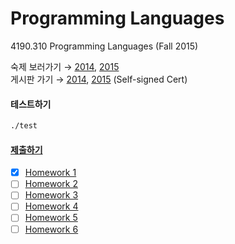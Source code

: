 Programming Languages
========
4190.310 Programming Languages (Fall 2015)

숙제 보러가기 &rarr; [2014][hw14], [2015][hw15]<br>
게시판 가기 &rarr; [2014][bb14], [2015][bb15] (Self-signed Cert)

#### 테스트하기
```sh
./test
```

#### [제출하기][submit]
- [x] [Homework 1][hw1]
- [ ] [Homework 2][hw2]
- [ ] [Homework 3][hw3]
- [ ] [Homework 4][hw4]
- [ ] [Homework 5][hw5]
- [ ] [Homework 6][hw6]

[hw14]: http://ropas.snu.ac.kr/~kwang/4190.310/14/#숙제%20Homeworks
[hw15]: http://ropas.snu.ac.kr/~kwang/4190.310/15/#숙제%20Homeworks
[bb14]: https://ropas.snu.ac.kr/phpbb/viewforum.php?f=34
[bb15]: https://ropas.snu.ac.kr/phpbb/viewforum.php?f=37
[submit]: http://ropas.snu.ac.kr/~ta/4190.310/15/submit/index.pl

[hw1]: http://ropas.snu.ac.kr/~kwang/4190.310/15/hw1.pdf
[hw2]: http://ropas.snu.ac.kr/~kwang/4190.310/15/hw2.pdf
[hw3]: http://ropas.snu.ac.kr/~kwang/4190.310/15/hw3.pdf
[hw4]: http://ropas.snu.ac.kr/~kwang/4190.310/15/hw4.pdf
[hw5]: http://ropas.snu.ac.kr/~kwang/4190.310/15/hw5.pdf
[hw6]: http://ropas.snu.ac.kr/~kwang/4190.310/15/hw6.pdf
